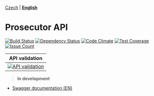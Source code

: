 [Czech](READMECZ.md) | **[English](README.md)**

# Prosecutor API
[![Build Status](https://travis-ci.org/Prosecute/Prosecutor-API.svg?branch=master)](https://travis-ci.org/Prosecute/Prosecutor-API) [![Dependency Status](https://www.versioneye.com/user/projects/57fb88f9fb0ed200126a4952/badge.svg?style=flat-square)](https://www.versioneye.com/user/projects/57fb88f9fb0ed200126a4952) [![Code Climate](https://codeclimate.com/github/Prosecute/Prosecutor-API/badges/gpa.svg)](https://codeclimate.com/github/Prosecute/Prosecutor-API) [![Test Coverage](https://codeclimate.com/github/Prosecute/Prosecutor-API/badges/coverage.svg)](https://codeclimate.com/github/Prosecute/Prosecutor-API/coverage) [![Issue Count](https://codeclimate.com/github/Prosecute/Prosecutor-API/badges/issue_count.svg)](https://codeclimate.com/github/Prosecute/Prosecutor-API)

| API validation |
| -------- |
| [![API validation](http://online.swagger.io/validator?url=https://raw.githubusercontent.com/Prosecute/Prosecutor-API/master/documentation/swagger/swagger.yaml&.png)](https://prosecute.github.io/Swagger/)| 

> **In development**


* [Swagger documentation (EN)](https://prosecute.github.io/Swagger/)